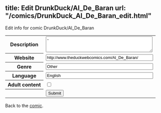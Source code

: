title: Edit DrunkDuck/Al_De_Baran
url: "/comics/DrunkDuck_Al_De_Baran_edit.html"
---
Edit info for comic DrunkDuck/Al_De_Baran

<form name="comic" action="http://gaepostmail.appspot.com/comic/" method="post">
<table class="comicinfo">
<tr>
<th>Description</th><td><textarea name="description" cols="40" rows="3">-</textarea></td>
</tr>
<tr>
<th>Website</th><td><input type="text" name="url" value="http://www.theduckwebcomics.com/Al_De_Baran/" size="40"/></td>
</tr>
<tr>
<th>Genre</th><td><input type="text" name="genre" value="Other" size="40"/></td>
</tr>
<tr>
<th>Language</th><td><input type="text" name="language" value="English" size="40"/></td>
</tr>
<tr>
<th>Adult content</th><td><input type="checkbox" name="adult" value="adult" /></td>
</tr>
<tr>
<th></th><td>
<input type="hidden" name="comic" value="DrunkDuck_Al_De_Baran" />
<input type="submit" name="submit" value="Submit" />
</td>
</tr>
</table>
</form>

Back to the [comic](DrunkDuck_Al_De_Baran.html).
